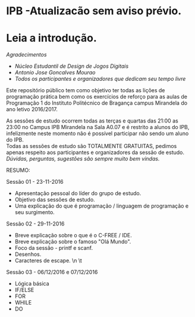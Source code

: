 # IPB -Atualizacão sem aviso prévio.
# Leia a introdução.

*Agradecimentos*  
+ *Núcleo Estudantil de Design de Jogos Digitais*  
+ *Antonio Jose Goncalves Mourao*  
+ *Todos os participantes e organizadores que dedicam seu tempo livre*  

Este repositório público tem como objetivo ter todas as lições de programação prática bem como os exercícios de reforço para as aulas de Programação 1 do Instituto Politécnico de Bragança campus Mirandela do ano letivo 2016/2017.  

As sessões de estudo ocorrem todas as terças e quartas das 21:00 as 23:00 no Campus IPB Mirandela na Sala A0.07 e é restrito a alunos do IPB, infelizmente neste momento não é possível participar não sendo um aluno do IPB.  
Todas as sessões de estudo são TOTALMENTE GRATUITAS, pedimos apenas respeito aos participantes e organizadores da sessão de estudo.  
*Dúvidas, perguntas, sugestões são sempre muito bem vindas.*  

RESUMO:  
  
Sessão 01 - 23-11-2016  
+ Apresentação pessoal do líder do grupo de estudo.  
+ Objetivo das sessões de estudo.  
+ Uma explicação do que é programação / linguagem de programação e seu surgimento.  
    
Sessão 02 - 29-11-2016  
+ Breve explicação sobre o que é o C-FREE / IDE.  
+ Breve explicação sobre o famoso "Olá Mundo".  
+ Foco da sessão - printf e scanf.  
+ Desenhos.  
+ Caracteres de escape. \n \t  
  
Sessão 03 - 06/12/2016 e 07/12/2016  
+ Lógica básica  
+ IF/ELSE  
+ FOR  
+ WHILE  
+ DO  
